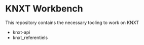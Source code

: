 # KNXT Workbench

This repository contains the necessary tooling to work on KNXT
- knxt-api
- knxt_referentiels
